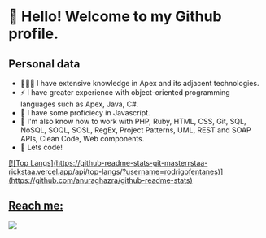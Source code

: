 # 👋 Hello! Welcome to my Github profile.

## Personal data
- 👨🏼‍💻 I have extensive knowledge in Apex and its adjacent technologies.
- ⚡ I have greater experience with object-oriented programming languages ​​such as Apex, Java, C#.
- 🌱 I have some proficiecy in Javascript.
- 🔭 I'm also know how to work with PHP, Ruby, HTML, CSS, Git, SQL, NoSQL, SOQL, SOSL, RegEx, Project Patterns, UML, REST and SOAP APIs, Clean Code, Web components.
- 🚀 Lets code!

<div>
<a href="https://github.com/seu-usuário-aqui">
[![Top Langs](https://github-readme-stats-git-masterrstaa-rickstaa.vercel.app/api/top-langs/?username=rodrigofentanes)](https://github.com/anuraghazra/github-readme-stats)


<!-- <img loading="lazy" height="180em" src="https://github-readme-stats.vercel.app/api/top-langs/?username=rodrigofentanes&layout=compact&langs_count=7&theme=dracula"/> -->
<!-- <img loading="lazy" height="180em" src="https://github-readme-stats.vercel.app/api?username=rodrigofentanes&show_icons=true&theme=dracula&include_all_commits=true&count_private=true"/> -->
</div>

## Reach me:

<div>
<a href="https://www.linkedin.com/in/rodrigofentanes" target="_blank"><img loading="lazy" src="https://img.shields.io/badge/-LinkedIn-%230077B5?style=for-the-badge&logo=linkedin&logoColor=white" target="_blank"></a>     
</div>
